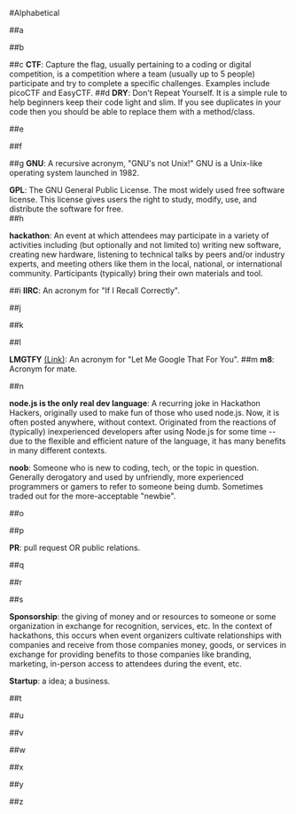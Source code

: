 #Alphabetical

##a

##b

##c
__CTF__: Capture the flag, usually pertaining to a coding or digital competition, is a competition where a team (usually up to 5 people) participate and try to complete a specific challenges. Examples include picoCTF and EasyCTF.
##d
__DRY__: Don't Repeat Yourself. It is a simple rule to help beginners keep their code light and slim. If you see duplicates in your code then you should be able to replace them with a method/class. 

##e

##f

##g
__GNU__: A recursive acronym, "GNU's not Unix!"  GNU is a Unix-like operating system launched in 1982.  

__GPL__: The GNU General Public License. The most widely used free software license.  This license gives users the right to study, modify, use, and distribute the software for free.  
##h

__hackathon__: An event at which attendees may participate in a variety of activities including (but optionally and not limited to) writing new software, creating new hardware, listening to technical talks by peers and/or industry experts, and meeting others like them in the local, national, or international community. Participants (typically) bring their own materials and tool.

##i
__IIRC__: An acronym for "If I Recall Correctly".



##j

##k

##l

__LMGTFY__ [(Link)](http://lmgtfy.com): An acronym for "Let Me Google That For You".
##m
__m8__: Acronym for mate.

##n

__node.js is the only real dev language__: A recurring joke in Hackathon Hackers, originally used to make fun of those who used node.js. Now, it is often posted anywhere, without context.  Originated from the reactions of (typically) inexperienced developers after using Node.js for some time -- due to the flexible and efficient nature of the language, it has many benefits in many different contexts.

__noob__: Someone who is new to coding, tech, or the topic in question. Generally derogatory and used by unfriendly, more experienced programmers or gamers to refer to someone being dumb. Sometimes traded out for the more-acceptable "newbie".

##o

##p

__PR__: pull request OR public relations.

##q

##r

##s

__Sponsorship__: the giving of money and or resources to someone or some organization in exchange for recognition, services, etc.  In the context of hackathons, this occurs when event organizers cultivate relationships with companies and receive from those companies money, goods, or services in exchange for providing benefits to those companies like branding, marketing, in-person access to attendees during the event, etc.

__Startup__: a idea; a business.

##t

##u

##v

##w

##x

##y

##z

